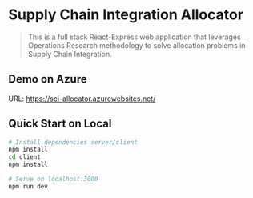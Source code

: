 # Supply Chain Integration Allocator

> This is a full stack React-Express web application that leverages Operations Research methodology to solve allocation problems in Supply Chain Integration.

## Demo on Azure
URL: https://sci-allocator.azurewebsites.net/

## Quick Start on Local

```bash
# Install dependencies server/client
npm install
cd client
npm install

# Serve on localhost:3000
npm run dev
```